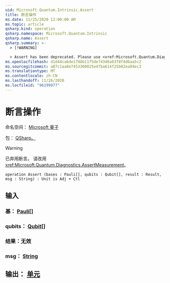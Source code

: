```yaml
---
uid: Microsoft.Quantum.Intrinsic.Assert
title: 断言操作
ms.date: 11/25/2020 12:00:00 AM
ms.topic: article
qsharp.kind: operation
qsharp.namespace: Microsoft.Quantum.Intrinsic
qsharp.name: Assert
qsharp.summary: >-
  > [!WARNING]

  > Assert has been deprecated. Please use <xref:Microsoft.Quantum.Diagnostics.AssertMeasurement> instead.
ms.openlocfilehash: d1d44ca6de1788b11f5de743d6a83f8f4d6aa5c2
ms.sourcegitcommit: a87c1aa8e7453360025e47ba614f25b02ea84ec3
ms.translationtype: MT
ms.contentlocale: zh-CN
ms.lasthandoff: 11/26/2020
ms.locfileid: "96199077"
---
```

# <a name="assert-operation"></a>断言操作

命名空间： [Microsoft 量子](xref:Microsoft.Quantum.Intrinsic)

包： [QSharp。](https://nuget.org/packages/Microsoft.Quantum.QSharp.Core)


> [!WARNING]
> 已弃用断言。 请改用 <xref:Microsoft.Quantum.Diagnostics.AssertMeasurement>。



```qsharp
operation Assert (bases : Pauli[], qubits : Qubit[], result : Result, msg : String) : Unit is Adj + Ctl
```


## <a name="input"></a>输入

### <a name="bases--pauli"></a>基： [Pauli](xref:microsoft.quantum.lang-ref.pauli)[]




### <a name="qubits--qubit"></a>qubits： [Qubit](xref:microsoft.quantum.lang-ref.qubit)[]




### <a name="result--__invalidresult__"></a>结果：__无效 <Result>__




### <a name="msg--string"></a>msg： [String](xref:microsoft.quantum.lang-ref.string)





## <a name="output--unit"></a>输出： [单元](xref:microsoft.quantum.lang-ref.unit)

